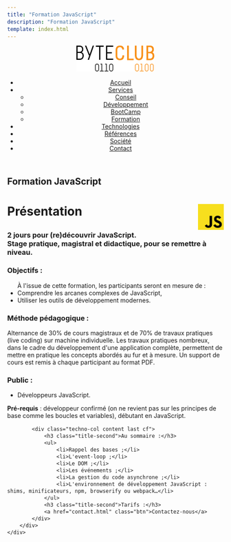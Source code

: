 ```yaml
---
title: "Formation JavaScript"
description: "Formation JavaScript"
template: index.html
---
```

<div class="js-sticky">
	<header class="header" role="banner" id="top">
		<div class="wrap cf">
			<div class="logo"><a href="index.html" title="Retour à l'accueil"><img src="img/logo-byteclub.png" alt="ByteClub"/></a></div>
			<nav class="wrapper-nav-main">
				<ul class="nav nav-main">
					<li class="lnk-home"><a href="index.html"><span>Accueil</span></a></li>
					<li class="current"><a href="services.html">Services</a>
						<ul class="nav nav-sub">
							<li><a href="services.html#conseil">Conseil</a></li>
							<li><a href="services.html#developpement">Développement</a></li>
							<li><a href="services.html#bootcamp">BootCamp</a></li>
							<li class="current"><a href="services.html#formation">Formation</a></li>
						</ul>
					</li>
					<li><a href="technologies.html">Technologies</a></li>
					<li><a href="references.html">Références</a></li>
					<li><a href="societe.html">Société</a></li>
					<li><a href="contact.html">Contact</a></li>
				</ul>
			</nav>
		</div>
	</header>
</div>

<section class="banner">
	<div class="wrap cf">
		<div class="inner">
			<h1 class="page-title">Formation JavaScript</h1>
		</div>
	</div>
</section>

<div class="techno-logo">
	<div class="wrap cf">
		<div class="inner">
			<h3 style="font-size:2em;">
				<img src="img/logo-javascript.svg" alt="JavaScript" style="width:60px;float:right;">
				Présentation
			</h3>
		</div>
	</div>
</div>

<section class="section">
	<div class="wrap cf">
		<div class="inner">
			<h3 class="title-second">2 jours pour (re)découvrir JavaScript.<br>Stage pratique, magistral et didactique, pour se remettre à niveau.</h3>
			<div class="techno-col content cf">
				<h3 class="title-second">Objectifs :</h3>
				<ul>À l'issue de cette formation, les participants seront en mesure de :
					<li>Comprendre les arcanes complexes de JavaScript,</li>
					<li>Utiliser les outils de développement modernes.</li>
				</ul>
				<h3 class="title-second">Méthode pédagogique :</h3>
				<p>Alternance de 30% de cours magistraux et de 70% de travaux pratiques (live coding) sur machine individuelle. Les travaux pratiques nombreux, dans le cadre du développement d'une application complète, permettent de mettre en pratique les concepts abordés au fur et à mesure. Un support de cours est remis à chaque participant au format PDF.</p>
				<h3 class="title-second">Public :</h3>
				<ul>
					<li>Développeurs JavaScript.</li>
				</ul>
				<p><strong>Pré-requis</strong> : développeur confirmé (on ne revient pas sur les principes de base comme les boucles et variables), débutant en JavaScript.</p>
			</div>

			<div class="techno-col content last cf">
				<h3 class="title-second">Au sommaire :</h3>
				<ul>
					<li>Rappel des bases ;</li>
					<li>L'event-loop ;</li>
					<li>Le DOM ;</li>
					<li>Les événements ;</li>
					<li>La gestion du code asynchrone ;</li>
					<li>L'environnement de développement JavaScript : shims, minificateurs, npm, browserify ou webpack…</li>
				</ul>
				<h3 class="title-second">Tarifs :</h3>
				<a href="contact.html" class="btn">Contactez-nous</a>
			</div>
		</div>
	</div>
</section>
